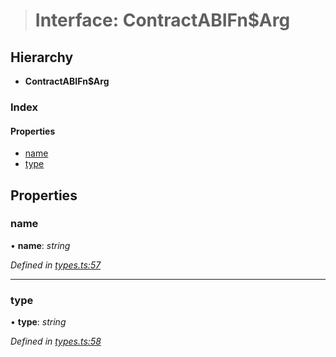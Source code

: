 > # Interface: ContractABIFn$Arg

## Hierarchy

* **ContractABIFn$Arg**

### Index

#### Properties

* [name](_types_.contractabifn_arg.md#name)
* [type](_types_.contractabifn_arg.md#type)

## Properties

###  name

• **name**: *string*

*Defined in [types.ts:57](https://github.com/polkadot-js/api/blob/51a7263/packages/api-contract/src/types.ts#L57)*

___

###  type

• **type**: *string*

*Defined in [types.ts:58](https://github.com/polkadot-js/api/blob/51a7263/packages/api-contract/src/types.ts#L58)*